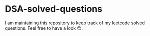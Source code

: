 # DSA-solved-questions
I am maintaining this repository to keep track of my leetcode solved questions. Feel free to have a look 😊.
